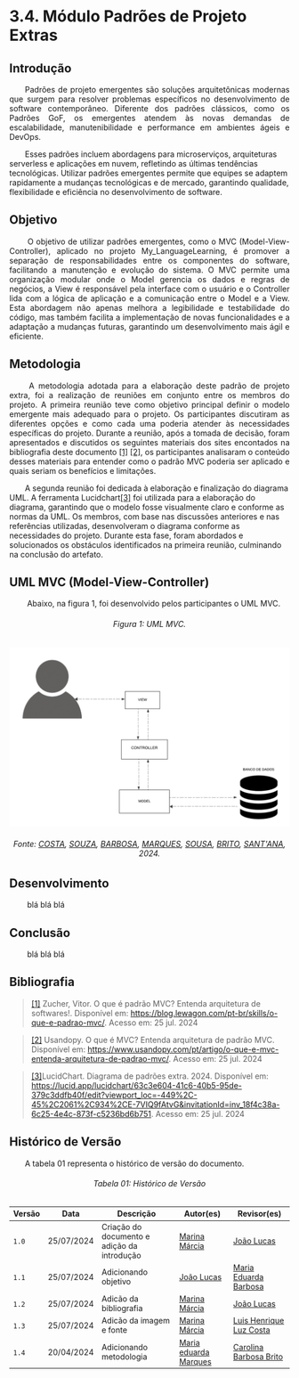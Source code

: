 # **3.4. Módulo Padrões de Projeto Extras**

## **Introdução**
<p align="justify">
&emsp;&emsp;Padrões de projeto emergentes são soluções arquitetônicas modernas que surgem para resolver problemas específicos no desenvolvimento de software contemporâneo. Diferente dos padrões clássicos, como os Padrões GoF, os emergentes atendem às novas demandas de escalabilidade, manutenibilidade e performance em ambientes ágeis e DevOps.

&emsp;&emsp;Esses padrões incluem abordagens para microserviços, arquiteturas serverless e aplicações em nuvem, refletindo as últimas tendências tecnológicas. Utilizar padrões emergentes permite que equipes se adaptem rapidamente a mudanças tecnológicas e de mercado, garantindo qualidade, flexibilidade e eficiência no desenvolvimento de software.
</p>

## **Objetivo**

<p align="justify">
&emsp;&emsp; O objetivo de utilizar padrões emergentes, como o MVC (Model-View-Controller), aplicado no projeto My_LanguageLearning, é promover a separação de responsabilidades entre os componentes do software, facilitando a manutenção e evolução do sistema. O MVC permite uma organização modular onde o Model gerencia os dados e regras de negócios, a View é responsável pela interface com o usuário e o Controller lida com a lógica de aplicação e a comunicação entre o Model e a View. Esta abordagem não apenas melhora a legibilidade e testabilidade do código, mas também facilita a implementação de novas funcionalidades e a adaptação a mudanças futuras, garantindo um desenvolvimento mais ágil e eficiente.
</p>

## **Metodologia**

<p align="justify">
&emsp;&emsp; A metodologia adotada para a elaboração deste padrão de projeto extra, foi a realização de reuniões em conjunto entre os membros do projeto. A primeira reunião teve como objetivo principal definir o modelo emergente mais adequado para o projeto. Os participantes discutiram as diferentes opções e como cada uma poderia atender às necessidades específicas do projeto. Durante a reunião, após a tomada de decisão, foram apresentados e discutidos os seguintes materiais dos sites encontados na bibliografia deste documento <a href="">[1]</a>  <a href="">[2]</a>, os participantes analisaram o conteúdo desses materiais para entender como o padrão MVC poderia ser aplicado e quais seriam os benefícios e limitações. 

&emsp;&emsp;A segunda reunião foi dedicada à elaboração e finalização do diagrama UML. A ferramenta Lucidchart<a href="">[3]</a> foi utilizada para a elaboração do diagrama, garantindo que o modelo fosse visualmente claro e conforme as normas da UML. Os membros, com base nas discussões anteriores e nas referências utilizadas, desenvolveram o diagrama conforme as necessidades do projeto. Durante esta fase, foram abordados e solucionados os obstáculos identificados na primeira reunião, culminando na conclusão do artefato.
</p>

## **UML MVC (Model-View-Controller)**

<p align="justify">
&emsp;&emsp; Abaixo, na figura 1, foi desenvolvido pelos participantes o UML MVC.

<h6 align="center">Figura 1: UML MVC.</h6>
<!-- <div align="center"> -->

![mvc](./img/diag-emergente-mvc.png)

<div>
    <h6 align="center">Fonte: 
        <a href="https://github.com/luishenrrique">COSTA</a>, 
        <a href="https://github.com/The-Boss-Nina">SOUZA</a>, 
        <a href="https://github.com/Madu01">BARBOSA</a>, 
        <a href="https://github.com/EduardaSMarques">MARQUES</a>, 
        <a href="https://github.com/Jlmsousa">SOUSA</a>, 
        <a href="https://github.com/CarolinaBarb">BRITO</a>,
        <a href="https://github.com/JuliaSSouza">SANT'ANA</a>,
        2024.
    </h6>
</div>

</p>


## **Desenvolvimento**

<p align="justify">
&emsp;&emsp; blá blá blá 
</p>

## **Conclusão**

<p align="justify">
&emsp;&emsp; blá blá blá 
</p>

## **Bibliografia**

> <a href="https://Link_da_fonte">[1]</a> Zucher, Vitor. O que é padrão MVC? Entenda arquitetura de softwares!. Disponível em: https://blog.lewagon.com/pt-br/skills/o-que-e-padrao-mvc/. Acesso em: 25 jul. 2024

> <a href="https://Link_da_fonte">[2]</a> Usandopy. O que é MVC? Entenda arquitetura de padrão MVC. Disponível em: https://www.usandopy.com/pt/artigo/o-que-e-mvc-entenda-arquitetura-de-padrao-mvc/. Acesso em: 25 jul. 2024

> <a href="https://Link_da_fonte">[3]</a>LucidChart. Diagrama de padrões extra. 2024. Disponível em: https://lucid.app/lucidchart/63c3e604-41c6-40b5-95de-379c3ddfb40f/edit?viewport_loc=-449%2C-45%2C2061%2C934%2CE-7VIQ9fAtvG&invitationId=inv_18f4c38a-6c25-4e4c-873f-c5236bd6b751. Acesso em: 25 jul. 2024

## **Histórico de Versão**
<p align="justify">
&emsp;&emsp;A tabela 01 representa o histórico de versão do documento.
</p>

<h6 align="center">Tabela 01: Histórico de Versão</h6>
<div align="center">

| Versão | Data       | Descrição            | Autor(es)                                           | Revisor(es) |
| ------ | ---------- | -------------------- | --------------------------------------------------- | ----------- |
| `1.0`  | 25/07/2024 | Criação do documento e adição da introdução | [Marina Márcia](https://github.com/The-Boss-Nina) | [João Lucas](https://github.com/Jlmsousa) |
| `1.1`  | 25/07/2024 | Adicionando objetivo | [João Lucas](https://github.com/Jlmsousa) | [Maria Eduarda Barbosa](https://github.com/Madu01)|
| `1.2`  | 25/07/2024 | Adicão da bibliografia | [Marina Márcia](https://github.com/The-Boss-Nina) | [João Lucas](https://github.com/Jlmsousa) |
| `1.3`  | 25/07/2024 | Adicão da imagem e fonte | [Marina Márcia](https://github.com/The-Boss-Nina) | [Luis Henrique Luz Costa ](https://github.com/luishenrrique) |
| `1.4` | 20/04/2024 | Adicionando metodologia                               | [Maria eduarda Marques](https://github.com)                          |  [Carolina Barbosa Brito](https://github.com)                   |
